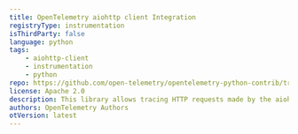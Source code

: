```yaml
---
title: OpenTelemetry aiohttp client Integration
registryType: instrumentation
isThirdParty: false
language: python
tags:
    - aiohttp-client
    - instrumentation
    - python
repo: https://github.com/open-telemetry/opentelemetry-python-contrib/tree/main/instrumentation/opentelemetry-instrumentation-aiohttp-client
license: Apache 2.0
description: This library allows tracing HTTP requests made by the aiohttp client library.
authors: OpenTelemetry Authors
otVersion: latest
---
```


